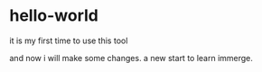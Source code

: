 # hello-world
it is my first time to use this tool

and now i will make some changes.
a new start to learn immerge.
